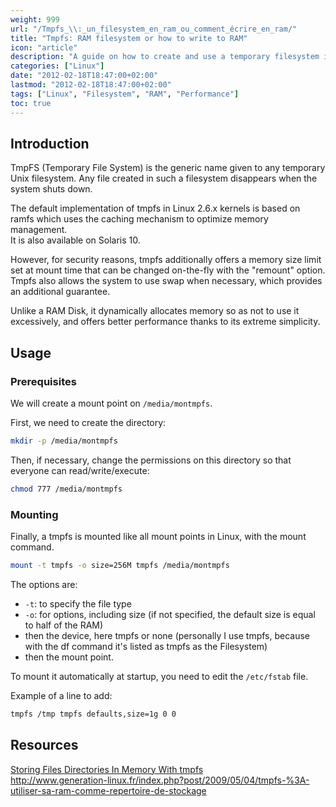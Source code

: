 ```yaml
---
weight: 999
url: "/Tmpfs_\\:_un_filesystem_en_ram_ou_comment_écrire_en_ram/"
title: "Tmpfs: RAM filesystem or how to write to RAM"
icon: "article"
description: "A guide on how to create and use a temporary filesystem in RAM for fast access and temporary storage"
categories: ["Linux"]
date: "2012-02-18T18:47:00+02:00"
lastmod: "2012-02-18T18:47:00+02:00"
tags: ["Linux", "Filesystem", "RAM", "Performance"]
toc: true
---
```


## Introduction

TmpFS (Temporary File System) is the generic name given to any temporary Unix filesystem. Any file created in such a filesystem disappears when the system shuts down.

The default implementation of tmpfs in Linux 2.6.x kernels is based on ramfs which uses the caching mechanism to optimize memory management.  
It is also available on Solaris 10.

However, for security reasons, tmpfs additionally offers a memory size limit set at mount time that can be changed on-the-fly with the "remount" option. Tmpfs also allows the system to use swap when necessary, which provides an additional guarantee.

Unlike a RAM Disk, it dynamically allocates memory so as not to use it excessively, and offers better performance thanks to its extreme simplicity.

## Usage

### Prerequisites

We will create a mount point on `/media/montmpfs`.

First, we need to create the directory:

```bash
mkdir -p /media/montmpfs
```

Then, if necessary, change the permissions on this directory so that everyone can read/write/execute:

```bash
chmod 777 /media/montmpfs
```

### Mounting

Finally, a tmpfs is mounted like all mount points in Linux, with the mount command.

```bash
mount -t tmpfs -o size=256M tmpfs /media/montmpfs
```

The options are:

- `-t`: to specify the file type
- `-o`: for options, including size (if not specified, the default size is equal to half of the RAM)
- then the device, here tmpfs or none (personally I use tmpfs, because with the df command it's listed as tmpfs as the Filesystem)
- then the mount point.

To mount it automatically at startup, you need to edit the `/etc/fstab` file.

Example of a line to add:

```bash
tmpfs /tmp tmpfs defaults,size=1g 0 0
```

## Resources

[Storing Files Directories In Memory With tmpfs](/pdf/storing_files_directories_in_memory_with_tmpfs.pdf)  
http://www.generation-linux.fr/index.php?post/2009/05/04/tmpfs-%3A-utiliser-sa-ram-comme-repertoire-de-stockage
